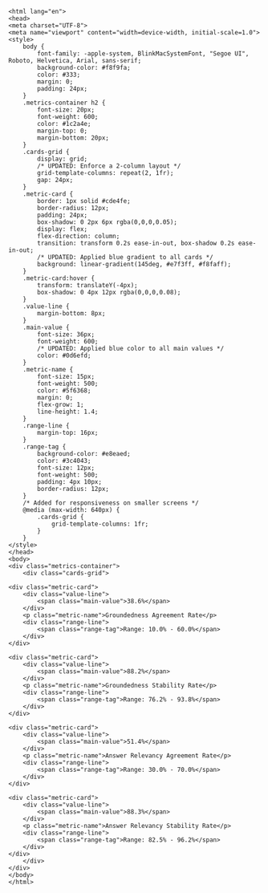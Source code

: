 
    <html lang="en">
    <head>
    <meta charset="UTF-8">
    <meta name="viewport" content="width=device-width, initial-scale=1.0">
    <style>
        body {
            font-family: -apple-system, BlinkMacSystemFont, "Segoe UI", Roboto, Helvetica, Arial, sans-serif;
            background-color: #f8f9fa;
            color: #333;
            margin: 0;
            padding: 24px;
        }
        .metrics-container h2 {
            font-size: 20px;
            font-weight: 600;
            color: #1c2a4e;
            margin-top: 0;
            margin-bottom: 20px;
        }
        .cards-grid {
            display: grid;
            /* UPDATED: Enforce a 2-column layout */
            grid-template-columns: repeat(2, 1fr);
            gap: 24px;
        }
        .metric-card {
            border: 1px solid #cde4fe;
            border-radius: 12px;
            padding: 24px;
            box-shadow: 0 2px 6px rgba(0,0,0,0.05);
            display: flex;
            flex-direction: column;
            transition: transform 0.2s ease-in-out, box-shadow 0.2s ease-in-out;
            /* UPDATED: Applied blue gradient to all cards */
            background: linear-gradient(145deg, #e7f3ff, #f8faff);
        }
        .metric-card:hover {
            transform: translateY(-4px);
            box-shadow: 0 4px 12px rgba(0,0,0,0.08);
        }
        .value-line {
            margin-bottom: 8px;
        }
        .main-value {
            font-size: 36px;
            font-weight: 600;
            /* UPDATED: Applied blue color to all main values */
            color: #0d6efd;
        }
        .metric-name {
            font-size: 15px;
            font-weight: 500;
            color: #5f6368;
            margin: 0;
            flex-grow: 1;
            line-height: 1.4;
        }
        .range-line {
            margin-top: 16px;
        }
        .range-tag {
            background-color: #e8eaed;
            color: #3c4043;
            font-size: 12px;
            font-weight: 500;
            padding: 4px 10px;
            border-radius: 12px;
        }
        /* Added for responsiveness on smaller screens */
        @media (max-width: 640px) {
            .cards-grid {
                grid-template-columns: 1fr;
            }
        }
    </style>
    </head>
    <body>
    <div class="metrics-container">
        <div class="cards-grid">
            
    <div class="metric-card">
        <div class="value-line">
            <span class="main-value">38.6%</span>
        </div>
        <p class="metric-name">Groundedness Agreement Rate</p>
        <div class="range-line">
            <span class="range-tag">Range: 10.0% - 60.0%</span>
        </div>
    </div>
            
    <div class="metric-card">
        <div class="value-line">
            <span class="main-value">88.2%</span>
        </div>
        <p class="metric-name">Groundedness Stability Rate</p>
        <div class="range-line">
            <span class="range-tag">Range: 76.2% - 93.8%</span>
        </div>
    </div>
            
    <div class="metric-card">
        <div class="value-line">
            <span class="main-value">51.4%</span>
        </div>
        <p class="metric-name">Answer Relevancy Agreement Rate</p>
        <div class="range-line">
            <span class="range-tag">Range: 30.0% - 70.0%</span>
        </div>
    </div>
            
    <div class="metric-card">
        <div class="value-line">
            <span class="main-value">88.3%</span>
        </div>
        <p class="metric-name">Answer Relevancy Stability Rate</p>
        <div class="range-line">
            <span class="range-tag">Range: 82.5% - 96.2%</span>
        </div>
    </div>
        </div>
    </div>
    </body>
    </html>
    